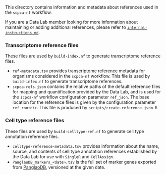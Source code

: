 This directory contains information and metadata about references used in the `scpca-nf` workflow.

If you are a Data Lab member looking for more information about maintaining or adding additional references, please refer to [`internal-instructions.md`](../internal-instructions.md).

### Transcriptome reference files

These files are used by `build-index.nf` to generate transcriptome reference files.

- `ref-metadata.tsv` provides transcriptome reference metadata for organisms considered in the `scpca-nf` workflow.
This file is used by `build-infex.nf` to generate transcriptome references.
- `scpca-refs.json` contains the relative paths of the default reference files for mapping and quantification provided by the Data Lab, and is used for the `scpca-nf` workflow configuration parameter `ref_json`.
  The base location for the reference files is given by the configuration parameter `ref_rootdir`.
  This file is produced by `scripts/create-reference-json.R`.


### Cell type reference files

These files are used by `build-celltype-ref.nf` to generate cell type annotation reference files.

- `celltype-reference-metadata.tsv` provides information about the name, source, and contents of cell type annotation references established by the Data Lab for use with `SingleR` and `CellAssign`.
- `PanglaoDB_markers_<date>.tsv` is the full set of marker genes exported from [PanglaoDB](https://panglaodb.se), versioned at the given date.
